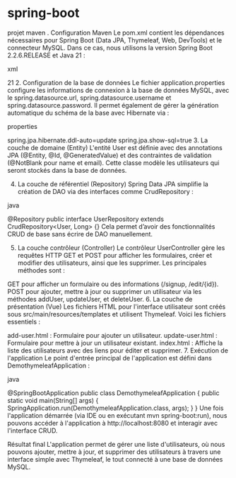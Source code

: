 # spring-boot
projet maven
. Configuration Maven
Le pom.xml contient les dépendances nécessaires pour Spring Boot (Data JPA, Thymeleaf, Web, DevTools) et le connecteur MySQL. Dans ce cas, nous utilisons la version Spring Boot 2.2.6.RELEASE et Java 21 :

xml

<properties>
    <java.version>21</java.version>
</properties>
2. Configuration de la base de données
Le fichier application.properties configure les informations de connexion à la base de données MySQL, avec le spring.datasource.url, spring.datasource.username et spring.datasource.password. Il permet également de gérer la génération automatique du schéma de la base avec Hibernate via :

properties

spring.jpa.hibernate.ddl-auto=update
spring.jpa.show-sql=true
3. La couche de domaine (Entity)
L'entité User est définie avec des annotations JPA (@Entity, @Id, @GeneratedValue) et des contraintes de validation (@NotBlank pour name et email). Cette classe modèle les utilisateurs qui seront stockés dans la base de données.

4. La couche de référentiel (Repository)
Spring Data JPA simplifie la création de DAO via des interfaces comme CrudRepository :

java

@Repository
public interface UserRepository extends CrudRepository<User, Long> {}
Cela permet d’avoir des fonctionnalités CRUD de base sans écrire de DAO manuellement.

5. La couche contrôleur (Controller)
Le contrôleur UserController gère les requêtes HTTP GET et POST pour afficher les formulaires, créer et modifier des utilisateurs, ainsi que les supprimer. Les principales méthodes sont :

GET pour afficher un formulaire ou des informations (/signup, /edit/{id}).
POST pour ajouter, mettre à jour ou supprimer un utilisateur via les méthodes addUser, updateUser, et deleteUser.
6. La couche de présentation (Vue)
Les fichiers HTML pour l'interface utilisateur sont créés sous src/main/resources/templates et utilisent Thymeleaf. Voici les fichiers essentiels :

add-user.html : Formulaire pour ajouter un utilisateur.
update-user.html : Formulaire pour mettre à jour un utilisateur existant.
index.html : Affiche la liste des utilisateurs avec des liens pour éditer et supprimer.
7. Exécution de l'application
Le point d'entrée principal de l'application est défini dans DemothymeleafApplication :

java

@SpringBootApplication
public class DemothymeleafApplication {
    public static void main(String[] args) {
        SpringApplication.run(DemothymeleafApplication.class, args);
    }
}
Une fois l'application démarrée (via IDE ou en exécutant mvn spring-boot:run), nous pouvons accéder à l'application à http://localhost:8080 et interagir avec l'interface CRUD.

Résultat final
L'application permet de gérer une liste d'utilisateurs, où nous pouvons ajouter, mettre à jour, et supprimer des utilisateurs à travers une interface simple avec Thymeleaf, le tout connecté à une base de données MySQL.
